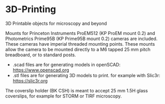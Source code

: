 # 3D-Printing
3D Printable objects for microscopy and beyond

Mounts for Princeton Instruments ProEM512 (KP ProEM mount 0.2) and Photometrics Prime95B (KP Prime95B mount 0.2) cameras are included. These cameras have imperial threaded mounting points.
These mounts allow the camera to be mounted directly to a M6 tapped 25 mm pitch breadboard, or to standard posts.

* .scad files are for generating models in openSCAD: https://www.openscad.org
* .stl files are for generating 3D models to print. for example with Slic3r: https://slic3r.org

The coverslip holder (BK CSH) is meant to accept 25 mm 1.5H glass coverslips, for example for STORM or TIRF microscopy.
